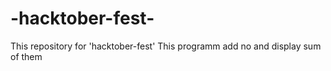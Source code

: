 # -hacktober-fest-
This repository for 'hacktober-fest'
This programm add no and display sum of them
